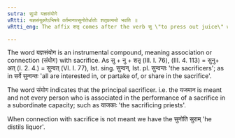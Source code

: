 ```yaml
---
sutra: सुञो यज्ञसंयोगे
vRtti: यज्ञसंयुक्तेऽभिषये वर्तमानात्सुनोतेर्धातोः शतृप्रत्ययो भवति ॥
vRtti_eng: The affix शतृ comes after the verb सु \"to press out juice\" when the sense is that of association with sacrifice.

---
```

The word यज्ञसंयोग is an instrumental compound, meaning association or connection (संयोग) with sacrifice. As सु + नु + शतृ (III. I. 76), (III. 4. 113) = सुनु+ अत् (I. 2. 4.) = सुन्वत् (VI. I. 77), Ist. sing. सुन्वन्, Ist. pl. सुन्वन्तः 'the sacrificers'; as in सर्वे सुन्वन्तः 'all are interested in, or partake of, or share in the sacrifice'.

The word संयोग indicates that the principal sacrificer. i.e. the यजमान is meant and not every person who is associated in the performance of a sacrifice in a subordinate capacity; such as याजकाः 'the sacrificing priests'.

When connection with sacrifice is not meant we have the सुनोति सुराम् 'he distils liquor'.
